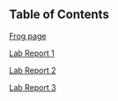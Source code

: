 Table of Contents
---
[Frog page](https://emivcleave.github.io/cse15l-lab-reports/frog)

[Lab Report 1](https://emivcleave.github.io/cse15l-lab-reports/lab-report-1)

[Lab Report 2](https://emivcleave.github.io/cse15l-lab-reports/lab-report-2)

[Lab Report 3](https://emivcleave.github.io/cse15l-lab-reports/lab-report-3)
